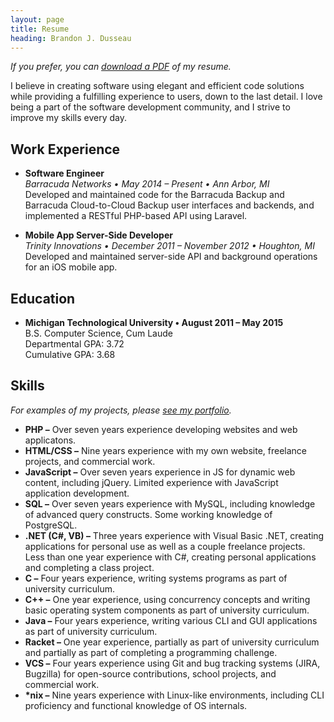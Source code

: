 ```yaml
---
layout: page
title: Resume
heading: Brandon J. Dusseau
---
```

_If you prefer, you can [download a PDF](/files/resume.pdf) of my resume._

I believe in creating software using elegant and efficient code solutions while providing a fulfilling experience
to users, down to the last detail. I love being a part of the software development community, and I strive to
improve my skills every day.

## Work Experience ##

 * __Software Engineer__<br>
   _Barracuda Networks &bull; May 2014 &ndash; Present &bull; Ann Arbor, MI_<br>
   Developed and maintained code for the Barracuda Backup and Barracuda Cloud-to-Cloud Backup user interfaces and
	 backends, and implemented a RESTful PHP-based API using Laravel.

 * __Mobile App Server-Side Developer__<br>
   _Trinity Innovations &bull; December 2011 &ndash; November 2012 &bull; Houghton, MI_<br>
   Developed and maintained server-side API and background operations for an iOS mobile app.


## Education ##

 * __Michigan Technological University &bull; August 2011 &ndash; May 2015__<br>
   B.S. Computer Science, Cum Laude<br>
	 Departmental GPA: 3.72<br>
	 Cumulative GPA: 3.68

## Skills ##

 _For examples of my projects, please [see my portfolio](/portfolio)._

 * __PHP &ndash;__ Over seven years experience developing websites and web applicatons.
 * __HTML/CSS &ndash;__ Nine years experience with my own website, freelance projects, and commercial work.
 * __JavaScript &ndash;__  Over seven years experience in JS for dynamic web content, including jQuery.
   Limited experience with JavaScript application development.
 * __SQL &ndash;__ Over seven years experience with MySQL, including knowledge of advanced query constructs. Some
   working knowledge of PostgreSQL.
 * __.NET (C#, VB) &ndash;__ Three years experience with Visual Basic .NET, creating applications for personal use as
   well as a couple freelance projects. Less than one year experience with C#, creating personal applications and
	 completing a class project.
 * __C &ndash;__ Four years experience, writing systems programs as part of university curriculum.
 * __C++ &ndash;__ One year experience, using concurrency concepts and writing basic operating system components
   as part of university curriculum.
 * __Java &ndash;__ Four years experience, writing various CLI and GUI applications as part of university curriculum.
 * __Racket &ndash;__ One year experience, partially as part of university curriculum and partially as part of
   completing a programming challenge.
 * __VCS &ndash;__ Four years experience using Git and bug tracking systems (JIRA, Bugzilla) for open-source
   contributions, school projects, and commercial work.
 * __*nix &ndash;__ Nine years experience with Linux-like environments, including CLI proficiency
   and functional knowledge of OS internals.

